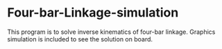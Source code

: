 # Four-bar-Linkage-simulation
This program is to solve inverse kinematics of four-bar linkage. Graphics simulation is included to see the solution on board. 
